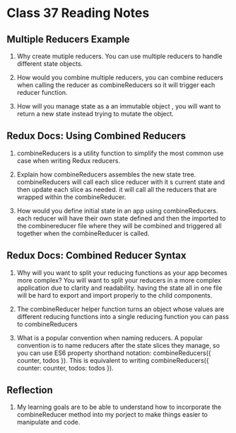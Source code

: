 # Class 37 Reading Notes

## Multiple Reducers Example

1) Why create mutiple reducers. You can use multiple reducers to handle different state objects.

2) How would you combine multiple reducers, you can combine reducers when calling the reducer as combineReducers so it will trigger each reducer function.

3) How will you manage state as a an immutable object , you will want to return a new state instead trying to mutate the object.

## Redux Docs: Using Combined Reducers

1) combineReducers is a utility function to simplify the most common use case when writing Redux reducers.

2) Explain how combineReducers assembles the new state tree. combineReducers will call each slice reducer with it s current state and then update each slice as needed. it will call all the reducers that are wrapped within the combineReducer.

3) How would you define initial state in an app using combineReducers. each reducer will have their own state defined and then the imported to the combinereducer file where they will be combined and triggered all together when the combineReducer is called.

## Redux Docs: Combined Reducer Syntax

1) Why will you want to split your reducing functions as your app becomes more complex? You will want to split your reducers in a more complex application due to clarity and readability. having the state all in one file will be hard to export and import properly to the child components.

2) The combineReducer helper function turns an object whose values are different reducing functions into a single reducing function you can pass to combineReducers

3) What is a popular convention when naming reducers. A popular convention is to name reducers after the state slices they manage, so you can use ES6 property shorthand notation: combineReducers({ counter, todos }). This is equivalent to writing combineReducers({ counter: counter, todos: todos }).

## Reflection

1) My learning goals are to be able to understand how to incorporate the combineReducer method into my porject to make things easier to manipulate and code.
